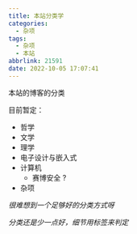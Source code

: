 ```yaml
---
title: 本站分类学
categories:
  - 杂项
tags: 
  - 杂项
  - 本站
abbrlink: 21591
date: 2022-10-05 17:07:41
---
```




本站的博客的分类

<!-- more -->

目前暂定：

- 哲学
- 文学
- 理学
- 电子设计与嵌入式
- 计算机
  - 赛博安全 ?
- 杂项

*很难想到一个足够好的分类方式呀*

*分类还是少一点好，细节用标签来判定*
